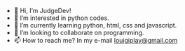 - 👋 Hi, I’m JudgeDev!
- 👀 I’m interested in python codes.
- 🌱 I’m currently learning python, html, css and javascript.
- 💞️ I’m looking to collaborate on programming.
- 📫 How to reach me? In my e-mail louigiplay@gmail.com
